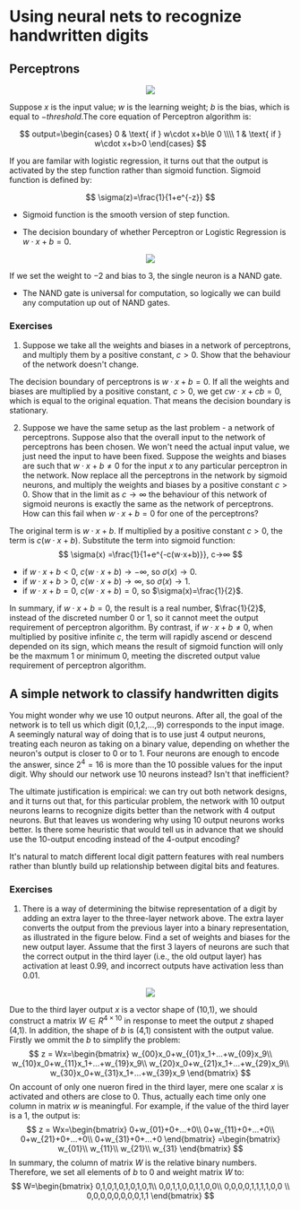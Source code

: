 # Using neural nets to recognize handwritten digits

## Perceptrons
<div align=center>
<img src="http://neuralnetworksanddeeplearning.com/images/tikz0.png"/>
</div>


Suppose $x$ is the input value; $w$ is the learning weight; $b$ is the bias, which is equal to $-threshold$.The core equation of Perceptron algorithm is:

$$
output=\begin{cases}
 0 & \text{ if } w\cdot x+b\le 0 \\\\
 1 & \text{ if } w\cdot x+b>0
\end{cases}
$$

If you are familar with logistic regression, it turns out that the output is activated by the step function rather than sigmoid function. Sigmoid function is defined by:

$$
\sigma(z)=\frac{1}{1+e^{-z}}
$$

* Sigmoid function is  the smooth version of step function.

* The decision boundary of whether Perceptron or Logistic Regression is $w\cdot x+b=0$.

<div align=center>
<img src="http://neuralnetworksanddeeplearning.com/images/tikz2.png"/>
</div>


If we set the weight to $-2$ and bias to $3$, the single neuron is a NAND gate.

* The NAND gate is universal for computation, so logically we can build any computation up out of NAND gates.

### Exercises
1. Suppose we take all the weights and biases in a network of perceptrons, and multiply them by a positive constant, $c>0$. Show that the behaviour of the network doesn't change.
   
The decision boundary of perceptrons is $w\cdot x+b=0$. If all the weights and biases are multiplied by a positive constant, $c>0$, we get $cw\cdot x+cb=0$, which is equal to the original equation. That means the decision boundary is stationary.

2. Suppose we have the same setup as the last problem - a network of perceptrons. Suppose also that the overall input to the network of perceptrons has been chosen. We won't need the actual input value, we just need the input to have been fixed. Suppose the weights and biases are such that $w⋅x+b≠0$ for the input $x$ to any particular perceptron in the network. Now replace all the perceptrons in the network by sigmoid neurons, and multiply the weights and biases by a positive constant $c>0$. Show that in the limit as $c→∞$ the behaviour of this network of sigmoid neurons is exactly the same as the network of perceptrons. How can this fail when $w⋅x+b=0$ for one of the perceptrons?

The original term is $w⋅x+b$. If multiplied by a positive constant $c>0$, the term is $c(w⋅x+b)$. Substitute the term into sigmoid function:
$$
\sigma(x) =\frac{1}{1+e^{-c(w⋅x+b)}}, c→∞
$$
* if $w⋅x+b<0$, $c(w⋅x+b)→-∞$, so $\sigma(x)→0$.
* if $w⋅x+b>0$, $c(w⋅x+b)→∞$, so $\sigma(x)→1$.
* if $w⋅x+b=0$, $c(w⋅x+b)=0$, so $\sigma(x)=\frac{1}{2}$.
  
In summary, if $w⋅x+b=0$, the result is a real number, $\frac{1}{2}$, instead of the discreted number 0 or 1, so it cannot meet the output requirement of perceptron algorithm. By contrast, if $w⋅x+b≠0$, when multiplied by positive infinite $c$, the term will rapidly ascend or descend depended on its sign, which means the result of sigmoid function will only be the maxmum 1 or minimum 0, meeting the discreted output value requirement of perceptron algorithm.

## A simple network to classify handwritten digits
You might wonder why we use 10 output neurons. After all, the goal of the network is to tell us which digit (0,1,2,…,9) corresponds to the input image. A seemingly natural way of doing that is to use just 4 output neurons, treating each neuron as taking on a binary value, depending on whether the neuron's output is closer to 0 or to 1. Four neurons are enough to encode the answer, since $2^4=16$ is more than the 10 possible values for the input digit. Why should our network use 10 neurons instead? Isn't that inefficient? 

The ultimate justification is empirical: we can try out both network designs, and it turns out that, for this particular problem, the network with 10 output neurons learns to recognize digits better than the network with 4 output neurons. But that leaves us wondering why using 10 output neurons works better. Is there some heuristic that would tell us in advance that we should use the 10-output encoding instead of the 4-output encoding?

It's natural to match different local digit pattern features with real numbers rather than bluntly build up relationship between digital bits and features.

### Exercises
1. There is a way of determining the bitwise representation of a digit by adding an extra layer to the three-layer network above. The extra layer converts the output from the previous layer into a binary representation, as illustrated in the figure below. Find a set of weights and biases for the new output layer. Assume that the first 3 layers of neurons are such that the correct output in the third layer (i.e., the old output layer) has activation at least 0.99, and incorrect outputs have activation less than 0.01.
<div align=center>
<img src="http://neuralnetworksanddeeplearning.com/images/tikz13.png"/>
</div>

Due to the third layer output $x$ is a vector shape of (10,1), we should construct a matrix $W\in R^{4\times 10}$ in response to meet the output $z$ shaped (4,1). In addition, the shape of $b$ is (4,1) consistent with the output value. Firstly we ommit the $b$ to simplify the problem:
$$
z = Wx=\begin{bmatrix}
 w_{00}x_0+w_{01}x_1+...+w_{09}x_9\\
 w_{10}x_0+w_{11}x_1+...+w_{19}x_9\\
 w_{20}x_0+w_{21}x_1+...+w_{29}x_9\\
w_{30}x_0+w_{31}x_1+...+w_{39}x_9
\end{bmatrix}
$$
On account of only one nueron fired in the third layer, mere one scalar $x$ is activated and others are close to 0. Thus, actually each time only one column in matrix $w$ is meaningful. For example, if the value of the third layer is a 1, the output is:
$$
z = Wx=\begin{bmatrix}
 0+w_{01}+0+...+0\\
 0+w_{11}+0+...+0\\
 0+w_{21}+0+...+0\\
 0+w_{31}+0+...+0
\end{bmatrix}
=\begin{bmatrix}
 w_{01}\\
 w_{11}\\
 w_{21}\\
 w_{31}
\end{bmatrix}
$$
In summary, the column of matrix $W$ is the relative binary numbers. 
Therefore, we set all elements of $b$ to 0 and weight matrix $W$ to:
$$
W=\begin{bmatrix}
 0,1,0,1,0,1,0,1,0,1\\
 0,0,1,1,0,0,1,1,0,0\\
 0,0,0,0,1,1,1,1,0,0 \\
 0,0,0,0,0,0,0,0,1,1
\end{bmatrix}
$$